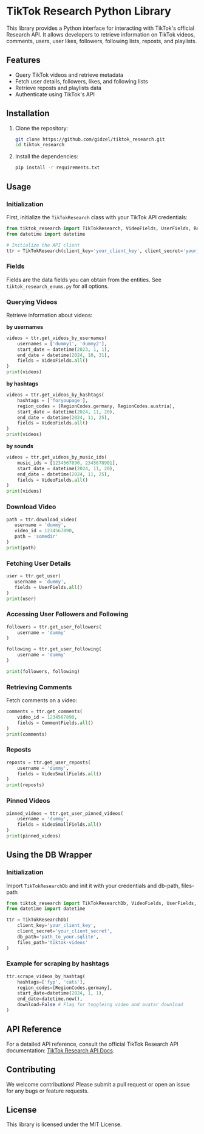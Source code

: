 
# TikTok Research Python Library

This library provides a Python interface for interacting with TikTok's official Research API. It allows developers to retrieve information on TikTok videos, comments, users, user likes, followers, following lists, reposts, and playlists.

## Features

- Query TikTok videos and retrieve metadata
- Fetch user details, followers, likes, and following lists
- Retrieve reposts and playlists data
- Authenticate using TikTok's API

## Installation

1. Clone the repository:
   ```bash
   git clone https://github.com/gidzel/tiktok_research.git
   cd tiktok_research
   ```
2. Install the dependencies:
   ```bash
   pip install -r requirements.txt
   ```

## Usage

### Initialization

First, initialize the `TikTokResearch` class with your TikTok API credentials:

```python
from tiktok_research import TikTokResearch, VideoFields, UserFields, RegionCodes
from datetime import datetime

# Initialize the API client
ttr = TikTokResearch(client_key='your_client_key', client_secret='your_client_secret')
```

### Fields

Fields are the data fields you can obtain from the entities. See `tiktok_research_enums.py` for all options.

### Querying Videos

Retrieve information about videos:

**by usernames**
```python
videos = ttr.get_videos_by_usernames(
    usernames = ['dummy1', 'dummy2'],
    start_date = datetime(2023, 1, 1),
    end_date = datetime(2024, 10, 31),
    fields = VideoFields.all()
)
print(videos)
```

**by hashtags**
```python
videos = ttr.get_videos_by_hashtags(
    hashtags = ['foryoupage'],
    region_codes = [RegionCodes.germany, RegionCodes.austria],
    start_date = datetime(2024, 11, 20),
    end_date = datetime(2024, 11, 25),
    fields = VideoFields.all()
)
print(videos)
```

**by sounds**
```python
videos = ttr.get_videos_by_music_ids(
    music_ids = [1234567890, 2345678901],
    start_date = datetime(2024, 11, 20),
    end_date = datetime(2024, 11, 25),
    fields = VideoFields.all()
)
print(videos)
```

### Download Video

```python
path = ttr.download_video(
   username = 'dummy', 
   video_id = 1234567890,
   path = 'somedir'
)
print(path)
```

### Fetching User Details

```python
user = ttr.get_user(
   username = 'dummy',
   fields = UserFields.all()
)
print(user)
```

### Accessing User Followers and Following

```python
followers = ttr.get_user_followers(
    username = 'dummy'
)

following = ttr.get_user_following(
    username = 'dummy'
)

print(followers, following)
```

### Retrieving Comments

Fetch comments on a video:

```python
comments = ttr.get_comments(
    video_id = 1234567890,
    fields = CommentFields.all()
)
print(comments)
```

### Reposts

```python
reposts = ttr.get_user_reposts(
    username = 'dummy',
    fields = VideoSmallFields.all()
)
print(reposts)
```

### Pinned Videos

```python
pinned_videos = ttr.get_user_pinned_videos(
    username = 'dummy',
    fields = VideoSmallFields.all()
)
print(pinned_videos)
```

## Using the DB Wrapper
### Initialization
Import `TikTokResearchDb` and init it with your credentials and db-path, files-path
```python
from tiktok_research import TikTokResearchDb, VideoFields, UserFields, RegionCodes
from datetime import datetime

ttr = TikTokResearchDb(
    client_key='your_client_key', 
    client_secret='your_client_secret',
    db_path='path_to_your.sqlite',
    files_path='tiktok-videos'
)
```

### Example for scraping by hashtags

```python
ttr.scrape_videos_by_hashtag(
    hashtags=['fyp', 'cats'], 
    region_codes=[RegionCodes.germany],
    start_date=datetime(2024, 1, 1),
    end_date=datetime.now(),
    download=False # Flag for toggleing video and avatar download
)
```

## API Reference

For a detailed API reference, consult the official TikTok Research API documentation: [TikTok Research API Docs](https://developers.tiktok.com/doc/about-research-api).

## Contributing

We welcome contributions! Please submit a pull request or open an issue for any bugs or feature requests.

## License

This library is licensed under the MIT License.
